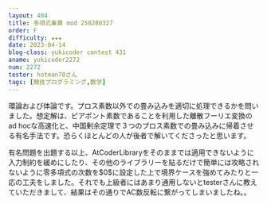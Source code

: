 ```yaml
---
layout: 404
title: 多項式乗算 mod 258280327
order: F
difficulty: ★★★
date: 2023-04-14
blog-class: yukicoder contest 431
aname: yukicoder2272
num: 2272
tester: hotman78さん
tags: [競技プログラミング,数学]
---
```


<p>
環論および体論です。プロス素数以外での畳み込みを適切に処理できるかを問いました。想定解は、ピアポント素数であることを利用した離散フーリエ変換のad hocな高速化と、中国剰余定理で３つのプロス素数での畳み込みに帰着させる有名手法です。恐らくほとんどの人が後者で解いてくださったと思います。
</p>
<p>
有名問題を出題する以上、AtCoderLibraryをそのままでは適用できないように入力制約を緩めにしたり、その他のライブラリーを貼るだけで簡単には攻略されないように零多項式の次数を$0$に設定した上で境界ケースを強めてみたりと一応の工夫をしました。それでも上級者にはあまり通用しないとtesterさんに教えていただきまして、結果はその通りでAC数反転に繋がってしまいましたね。。
</p>
